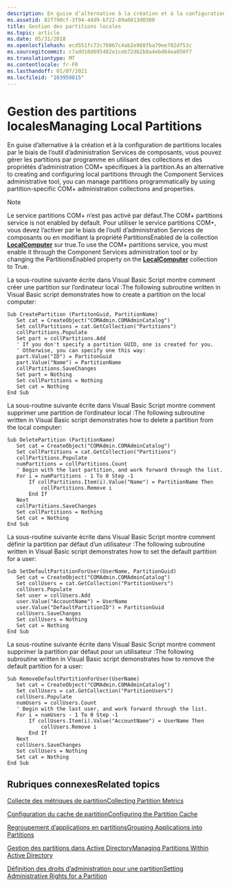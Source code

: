 ```yaml
---
description: En guise d’alternative à la création et à la configuration de partitions locales par le biais de l’outil d’administration Services de composants, vous pouvez gérer les partitions par programme en utilisant des collections et des propriétés d’administration COM+ spécifiques à la partition.
ms.assetid: 82f790cf-3f94-44d9-b722-89a6013d0300
title: Gestion des partitions locales
ms.topic: article
ms.date: 05/31/2018
ms.openlocfilehash: ecd551fc73c76067c4ab2e988fba79ee702df53c
ms.sourcegitcommit: c7add10d695482e1ceb72d62b8a4ebd84ea050f7
ms.translationtype: MT
ms.contentlocale: fr-FR
ms.lasthandoff: 01/07/2021
ms.locfileid: "103950815"
---
```

# <a name="managing-local-partitions"></a><span data-ttu-id="2ed6a-103">Gestion des partitions locales</span><span class="sxs-lookup"><span data-stu-id="2ed6a-103">Managing Local Partitions</span></span>

<span data-ttu-id="2ed6a-104">En guise d’alternative à la création et à la configuration de partitions locales par le biais de l’outil d’administration Services de composants, vous pouvez gérer les partitions par programme en utilisant des collections et des propriétés d’administration COM+ spécifiques à la partition.</span><span class="sxs-lookup"><span data-stu-id="2ed6a-104">As an alternative to creating and configuring local partitions through the Component Services administrative tool, you can manage partitions programmatically by using partition-specific COM+ administration collections and properties.</span></span>

> [!Note]  
> <span data-ttu-id="2ed6a-105">Le service partitions COM+ n’est pas activé par défaut.</span><span class="sxs-lookup"><span data-stu-id="2ed6a-105">The COM+ partitions service is not enabled by default.</span></span> <span data-ttu-id="2ed6a-106">Pour utiliser le service partitions COM+, vous devez l’activer par le biais de l’outil d’administration Services de composants ou en modifiant la propriété PartitionsEnabled de la collection [**LocalComputer**](localcomputer.md) sur true.</span><span class="sxs-lookup"><span data-stu-id="2ed6a-106">To use the COM+ partitions service, you must enable it through the Component Services administration tool or by changing the PartitionsEnabled property on the [**LocalComputer**](localcomputer.md) collection to True.</span></span>

 

<span data-ttu-id="2ed6a-107">La sous-routine suivante écrite dans Visual Basic Script montre comment créer une partition sur l’ordinateur local :</span><span class="sxs-lookup"><span data-stu-id="2ed6a-107">The following subroutine written in Visual Basic script demonstrates how to create a partition on the local computer:</span></span>


```VB
Sub CreatePartition (PartitonGuid, PartitionName)
   Set cat = CreateObject("COMAdmin.COMAdminCatalog")
   Set collPartitions = cat.GetCollection("Partitions")
   collPartitions.Populate
   Set part = collPartitions.Add
   ' If you don't specify a partition GUID, one is created for you.
   ' Otherwise, you can specify one this way:
   part.Value("ID") = PartitonGuid
   part.Value("Name") = PartitionName
   collPartitions.SaveChanges
   Set part = Nothing
   Set collPartitions = Nothing
   Set cat = Nothing
End Sub 
```



<span data-ttu-id="2ed6a-108">La sous-routine suivante écrite dans Visual Basic Script montre comment supprimer une partition de l’ordinateur local :</span><span class="sxs-lookup"><span data-stu-id="2ed6a-108">The following subroutine written in Visual Basic script demonstrates how to delete a partition from the local computer:</span></span>


```VB
Sub DeletePartition (PartitionName)
   Set cat = CreateObject("COMAdmin.COMAdminCatalog")
   Set collPartitions = cat.GetCollection("Partitions")
   collPartitions.Populate
   numPartitions = collPartitions.Count
   ' Begin with the last partition, and work forward through the list.
   For i = numPartitions - 1 To 0 Step -1 
       If collPartitions.Item(i).Value("Name") = PartitionName Then
           collPartitions.Remove i
       End If
   Next
   collPartitions.SaveChanges
   Set collPartitions = Nothing
   Set cat = Nothing
End Sub
```



<span data-ttu-id="2ed6a-109">La sous-routine suivante écrite dans Visual Basic Script montre comment définir la partition par défaut d’un utilisateur :</span><span class="sxs-lookup"><span data-stu-id="2ed6a-109">The following subroutine written in Visual Basic script demonstrates how to set the default partition for a user:</span></span>


```VB
Sub SetDefaultPartitionForUser(UserName, PartitionGuid)
   Set cat = CreateObject("COMAdmin.COMAdminCatalog")
   Set collUsers = cat.GetCollection("PartitionUsers")
   collUsers.Populate
   Set user = collUsers.Add
   user.Value("AccountName") = UserName
   user.Value("DefaultPartitionID") = PartitionGuid
   collUsers.SaveChanges
   Set collUsers = Nothing
   Set cat = Nothing
End Sub
```



<span data-ttu-id="2ed6a-110">La sous-routine suivante écrite dans Visual Basic Script montre comment supprimer la partition par défaut pour un utilisateur :</span><span class="sxs-lookup"><span data-stu-id="2ed6a-110">The following subroutine written in Visual Basic script demonstrates how to remove the default partition for a user:</span></span>


```VB
Sub RemoveDefaultPartitionForUser(UserName)
   Set cat = CreateObject("COMAdmin.COMAdminCatalog")
   Set collUsers = cat.GetCollection("PartitionUsers")
   collUsers.Populate
   numUsers = collUsers.Count
   ' Begin with the last user, and work forward through the list.
   For i = numUsers - 1 To 0 Step -1
       If collUsers.Item(i).Value("AccountName") = UserName Then
           collUsers.Remove i
       End If
   Next
   collUsers.SaveChanges
   Set collUsers = Nothing
   Set cat = Nothing
End Sub
```



## <a name="related-topics"></a><span data-ttu-id="2ed6a-111">Rubriques connexes</span><span class="sxs-lookup"><span data-stu-id="2ed6a-111">Related topics</span></span>

<dl> <dt>

[<span data-ttu-id="2ed6a-112">Collecte des métriques de partition</span><span class="sxs-lookup"><span data-stu-id="2ed6a-112">Collecting Partition Metrics</span></span>](collecting-partition-metrics.md)
</dt> <dt>

[<span data-ttu-id="2ed6a-113">Configuration du cache de partition</span><span class="sxs-lookup"><span data-stu-id="2ed6a-113">Configuring the Partition Cache</span></span>](configuring-the-partition-cache.md)
</dt> <dt>

[<span data-ttu-id="2ed6a-114">Regroupement d’applications en partitions</span><span class="sxs-lookup"><span data-stu-id="2ed6a-114">Grouping Applications into Partitions</span></span>](grouping-applications-into-partitions.md)
</dt> <dt>

[<span data-ttu-id="2ed6a-115">Gestion des partitions dans Active Directory</span><span class="sxs-lookup"><span data-stu-id="2ed6a-115">Managing Partitions Within Active Directory</span></span>](managing-partitions-within-active-directory.md)
</dt> <dt>

[<span data-ttu-id="2ed6a-116">Définition des droits d’administration pour une partition</span><span class="sxs-lookup"><span data-stu-id="2ed6a-116">Setting Administrative Rights for a Partition</span></span>](setting-administrative-rights-for-a-partition.md)
</dt> </dl>

 

 




